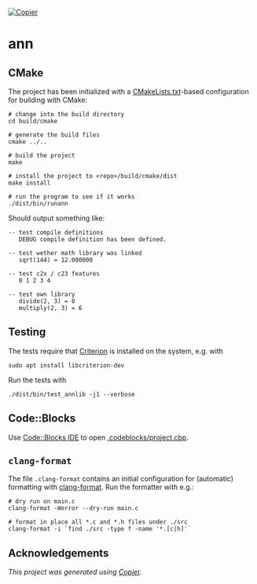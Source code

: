 [![Copier](https://img.shields.io/endpoint?url=https://raw.githubusercontent.com/copier-org/copier/master/img/badge/badge-grayscale-inverted-border-orange.json)](https://github.com/copier-org/copier)

# ann

## CMake

The project has been initialized with a [CMakeLists.txt](CMakeLists.txt)-based
configuration for building with CMake:

```shell
# change into the build directory
cd build/cmake

# generate the build files
cmake ../..

# build the project
make

# install the project to <repo>/build/cmake/dist
make install

# run the program to see if it works
./dist/bin/runann
```

Should output something like:

```text
-- test compile definitions
   DEBUG compile definition has been defined.

-- test wether math library was linked
   sqrt(144) = 12.000000

-- test c2x / c23 features
   0 1 2 3 4

-- test own library
   divide(2, 3) = 0
   multiply(2, 3) = 6

```

## Testing

The tests require that [Criterion](https://github.com/Snaipe/Criterion) is installed on the system, e.g. with

```shell
sudo apt install libcriterion-dev
```

Run the tests with

```shell
./dist/bin/test_annlib -j1 --verbose
```
## Code::Blocks

Use [Code::Blocks IDE](https://www.codeblocks.org/) to open [.codeblocks/project.cbp](.codeblocks/project.cbp). 

## `clang-format`

The file `.clang-format` contains an initial configuration for (automatic) formatting with [clang-format](https://clang.llvm.org/docs/ClangFormat.html). Run the formatter with e.g.:

```shell
# dry run on main.c
clang-format -Werror --dry-run main.c

# format in place all *.c and *.h files under ./src
clang-format -i `find ./src -type f -name '*.[c|h]'`
```

## Acknowledgements

_This project was generated using [Copier](https://pypi.org/project/copier)._
